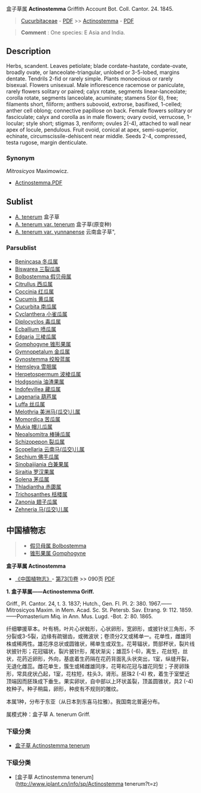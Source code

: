 盒子草属 **Actinostemma** Griffith Account Bot. Coll. Cantor. 24. 1845.

> [Cucurbitaceae](http://www.iplant.cn/info/Cucurbitaceae?t=foc) - [PDF](http://www.iplant.cn/foc/pdf/Cucurbitaceae.pdf) >> [Actinostemma](Actinostemma-盒子草属.md) - [PDF](http://www.iplant.cn/foc/pdf/Actinostemma.pdf)


> **Comment** : 
> One species: E Asia and India.

## Description

Herbs, scandent. Leaves petiolate; blade cordate-hastate, cordate-ovate, broadly ovate, or lanceolate-triangular, unlobed or 3-5-lobed, margins dentate. Tendrils 2-fid or rarely simple. Plants monoecious or rarely bisexual. Flowers unisexual. Male inflorescence racemose or paniculate, rarely flowers solitary or paired; calyx rotate, segments linear-lanceolate; corolla rotate, segments lanceolate, acuminate; stamens 5(or 6), free; filaments short, filiform; anthers subovoid, extrorse, basifixed, 1-celled; anther cell oblong; connective papillose on back. Female flowers solitary or fasciculate; calyx and corolla as in male flowers; ovary ovoid, verrucose, 1-locular; style short; stigmas 3, reniform; ovules 2(-4), attached to wall near apex of locule, pendulous. Fruit ovoid, conical at apex, semi-superior, echinate, circumscissile-dehiscent near middle. Seeds 2-4, compressed, testa rugose, margin denticulate.

### Synonym
*Mitrosicyos* Maximowicz.


* [Actinostemma.PDF](http://www.iplant.cn/foc/pdf/Actinostemma.pdf)

## Sublist

* [A.  tenerum](Actinostemma-tenerum-盒子草.md) 盒子草
* [A.  tenerum var. tenerum](Actinostemma-tenerum-var-tenerum-盒子草(原变种).md) 盒子草(原变种)
* [A.  tenerum var. yunnanense](Actinostemma-tenerum-var-yunnanense-云南盒子草.md) 云南盒子草",

### Parsublist

* [Benincasa  冬瓜属](http://www.iplant.cn/info/Benincasa?t=foc)
* [Biswarea  三裂瓜属](http://www.iplant.cn/info/Biswarea?t=foc)
* [Bolbostemma  假贝母属](http://www.iplant.cn/info/Bolbostemma?t=foc)
* [Citrullus  西瓜属](http://www.iplant.cn/info/Citrullus?t=foc)
* [Coccinia  红瓜属](http://www.iplant.cn/info/Coccinia?t=foc)
* [Cucumis  黄瓜属](http://www.iplant.cn/info/Cucumis?t=foc)
* [Cucurbita  南瓜属](http://www.iplant.cn/info/Cucurbita?t=foc)
* [Cyclanthera  小雀瓜属](http://www.iplant.cn/info/Cyclanthera?t=foc)
* [Diplocyclos  毒瓜属](http://www.iplant.cn/info/Diplocyclos?t=foc)
* [Ecballium  喷瓜属](http://www.iplant.cn/info/Ecballium?t=foc)
* [Edgaria  三棱瓜属](http://www.iplant.cn/info/Edgaria?t=foc)
* [Gomphogyne  锥形果属](http://www.iplant.cn/info/Gomphogyne?t=foc)
* [Gymnopetalum  金瓜属](http://www.iplant.cn/info/Gymnopetalum?t=foc)
* [Gynostemma  绞股蓝属](http://www.iplant.cn/info/Gynostemma?t=foc)
* [Hemsleya  雪胆属](http://www.iplant.cn/info/Hemsleya?t=foc)
* [Herpetospermum  波棱瓜属](http://www.iplant.cn/info/Herpetospermum?t=foc)
* [Hodgsonia  油渣果属](http://www.iplant.cn/info/Hodgsonia?t=foc)
* [Indofevillea  藏瓜属](http://www.iplant.cn/info/Indofevillea?t=foc)
* [Lagenaria  葫芦属](http://www.iplant.cn/info/Lagenaria?t=foc)
* [Luffa  丝瓜属](http://www.iplant.cn/info/Luffa?t=foc)
* [Melothria  美洲马(瓜交)儿属](http://www.iplant.cn/info/Melothria?t=foc)
* [Momordica  苦瓜属](http://www.iplant.cn/info/Momordica?t=foc)
* [Mukia  帽儿瓜属](http://www.iplant.cn/info/Mukia?t=foc)
* [Neoalsomitra  棒锤瓜属](http://www.iplant.cn/info/Neoalsomitra?t=foc)
* [Schizopepon  裂瓜属](http://www.iplant.cn/info/Schizopepon?t=foc)
* [Scopellaria  云南马(瓜交)儿属](http://www.iplant.cn/info/Scopellaria?t=foc)
* [Sechium  佛手瓜属](http://www.iplant.cn/info/Sechium?t=foc)
* [Sinobaijiania  白兼果属](http://www.iplant.cn/info/Sinobaijiania?t=foc)
* [Siraitia  罗汉果属](http://www.iplant.cn/info/Siraitia?t=foc)
* [Solena  茅瓜属](http://www.iplant.cn/info/Solena?t=foc)
* [Thladiantha  赤瓟属](http://www.iplant.cn/info/Thladiantha?t=foc)
* [Trichosanthes  栝楼属](http://www.iplant.cn/info/Trichosanthes?t=foc)
* [Zanonia  翅子瓜属](http://www.iplant.cn/info/Zanonia?t=foc)
* [Zehneria  马(瓜交)儿属](http://www.iplant.cn/info/Zehneria?t=foc)

## 中国植物志

> * [假贝母属  Bolbostemma](Bolbostemma-假贝母属.md)
> * [锥形果属  Gomphogyne](http://www.iplant.cn/info/Gomphogyne?t=z)


**盒子草属 Actinostemma**

* [《中国植物志》](http://www.iplant.cn/frps)- [第73(1)卷](http://www.iplant.cn/frps/vol/73(1)) >> 090页 [PDF](http://www.iplant.cn/frps/pdf/73(1)/090y.pdf)


**1. 盒子草属——Actinostemma Griff.**

Griff., Pl. Cantor. 24, t. 3. 1837; Hutch., Gen. Fl. Pl. 2: 380. 1967.——Mitrosicyos Maxim. in Mem. Acad. Sc. St. Petersb. Sav. Etrang. 9: 112. 1859. ——Pomasterium Miq. in Ann. Mus. Lugd. -Bot. 2: 80. 1865.

纤细攀援草本。叶有柄，叶片心状戟形，心状卵形，宽卵形，或披针状三角形，不分裂或3-5裂，边缘有疏锯齿，或微波状；卷须分2叉或稀单一。花单性，雌雄同株或稀两性。雄花序总状或圆锥状，稀单生或双生。花萼辐状，筒部杯状，裂片线状披针形；花冠辐状，裂片披针形，尾状渐尖；雄蕊5 (-6)，离生，花丝短，丝状，花药近卵形，外向，基底着生药隔在花药背面乳头状突出，1室，纵缝开裂，无退化雌蕊。雌花单生，簇生或稀雌雄同序，花萼和花冠与雄花同型；子房卵珠形，常具疣状凸起，1室，花柱短，柱头3，肾形。胚珠2 (-4) 枚，着生于室壁近顶端因而胚珠成下垂生。果实卵状，自中部以上环状盖裂，顶盖圆锥状，具2 (-4) 枚种子。种子稍扁，卵形，种皮有不规则的雕纹。

本属1种，分布于东亚（从日本到东喜马拉雅）。我国南北普遍分布。

属模式种：盒子草 A. tenerum Griff.

### 下级分类
* [盒子草  Actinostemma tenerum](Actinostemma-tenerum-盒子草.md)

### 下级分类
* [盒子草  Actinostemma tenerum](http://www.iplant.cn/info/sp/Actinostemma tenerum?t=z)
